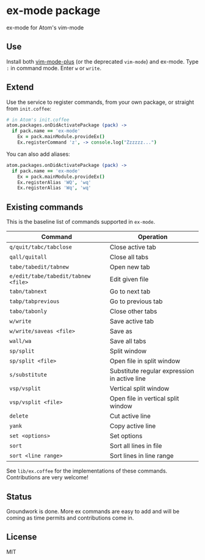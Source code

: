 # ex-mode package

ex-mode for Atom's vim-mode

## Use

Install both [vim-mode-plus](https://github.com/t9md/atom-vim-mode-plus) (or
the deprecated `vim-mode`) and ex-mode. Type `:` in command mode. Enter `w` or
`write`.

## Extend

Use the service to register commands, from your own package, or straight from `init.coffee`:

```coffee
# in Atom's init.coffee
atom.packages.onDidActivatePackage (pack) ->
  if pack.name == 'ex-mode'
    Ex = pack.mainModule.provideEx()
    Ex.registerCommand 'z', -> console.log("Zzzzzz...")
```

You can also add aliases:

```coffee
atom.packages.onDidActivatePackage (pack) ->
  if pack.name == 'ex-mode'
    Ex = pack.mainModule.provideEx()
    Ex.registerAlias 'WQ', 'wq'
    Ex.registerAlias 'Wq', 'wq'
```

## Existing commands

This is the baseline list of commands supported in `ex-mode`.

| Command                                 | Operation                          |
| --------------------------------------- | ---------------------------------- |
| `q/quit/tabc/tabclose`                    | Close active tab                   |
| `qall/quitall`                            | Close all tabs                     |
| `tabe/tabedit/tabnew`                     | Open new tab                       |
| `e/edit/tabe/tabedit/tabnew <file>` | Edit given file                    |
| `tabn/tabnext`                            | Go to next tab                     |
| `tabp/tabprevious`                        | Go to previous tab                 |
| `tabo/tabonly`                            | Close other tabs                   |
| `w/write`                                 | Save active tab                    |
| `w/write/saveas <file>`             | Save as                            |
| `wall/wa`                                 | Save all tabs                      |
| `sp/split`                                | Split window                       |
| `sp/split <file>`                   | Open file in split window          |
| `s/substitute`                            | Substitute regular expression in active line                                  |
| `vsp/vsplit`                              | Vertical split window              |
| `vsp/vsplit <file>`                 | Open file in vertical split window |
| `delete`                                  | Cut active line                    |
| `yank`                                    | Copy active line                   |
| `set <options>`                     | Set options                        |
| `sort`                                    | Sort all lines in file             |
| `sort <line range>`                 | Sort lines in line range           |

See `lib/ex.coffee` for the implementations of these commands. Contributions are very welcome!

## Status

Groundwork is done. More ex commands are easy to add and will be coming as time permits and contributions come in.

## License

MIT
